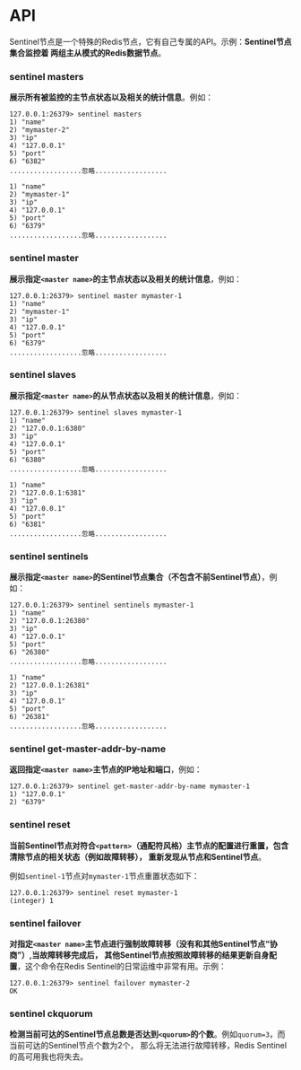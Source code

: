 API
==================================================================
Sentinel节点是一个特殊的Redis节点，它有自己专属的API。示例：**Sentinel节点集合监控着
两组主从模式的Redis数据节点**。

### sentinel masters
**展示所有被监控的主节点状态以及相关的统计信息**。例如：
```shell
127.0.0.1:26379> sentinel masters
1) "name"
2) "mymaster-2"
3) "ip"
4) "127.0.0.1"
5) "port"
6) "6382"
..................忽略..................

1) "name"
2) "mymaster-1"
3) "ip"
4) "127.0.0.1"
5) "port"
6) "6379"
..................忽略..................
```

### sentinel master <master name>
**展示指定`<master name>`的主节点状态以及相关的统计信息**，例如：
```shell
127.0.0.1:26379> sentinel master mymaster-1
1) "name"
2) "mymaster-1"
3) "ip"
4) "127.0.0.1"
5) "port"
6) "6379"
..................忽略..................
```

### sentinel slaves <master name>
**展示指定`<master name>`的从节点状态以及相关的统计信息**，例如：
```shell
127.0.0.1:26379> sentinel slaves mymaster-1
1) "name"
2) "127.0.0.1:6380"
3) "ip"
4) "127.0.0.1"
5) "port"
6) "6380"
..................忽略..................

1) "name"
2) "127.0.0.1:6381"
3) "ip"
4) "127.0.0.1"
5) "port"
6) "6381"
..................忽略..................
```

### sentinel sentinels <master name>
**展示指定`<master name>`的Sentinel节点集合（不包含不前Sentinel节点）**，例如：
```shell
127.0.0.1:26379> sentinel sentinels mymaster-1
1) "name"
2) "127.0.0.1:26380"
3) "ip"
4) "127.0.0.1"
5) "port"
6) "26380"
..................忽略..................

1) "name"
2) "127.0.0.1:26381"
3) "ip"
4) "127.0.0.1"
5) "port"
6) "26381"
..................忽略..................
```

### sentinel get-master-addr-by-name <master name>
**返回指定`<master name>`主节点的IP地址和端口**，例如：
```shell
127.0.0.1:26379> sentinel get-master-addr-by-name mymaster-1
1) "127.0.0.1"
2) "6379"
```

### sentinel reset <pattern>
**当前Sentinel节点对符合`<pattern>`（通配符风格）主节点的配置进行重置，包含清除节点的相关状态（例如故障转移），
重新发现从节点和Sentinel节点**。

例如`sentinel-1`节点对`mymaster-1`节点重置状态如下：
```shell
127.0.0.1:26379> sentinel reset mymaster-1
(integer) 1
```

### sentinel failover <master name>
**对指定`<master name>`主节点进行强制故障转移（没有和其他Sentinel节点“协商”）,当故障转移完成后，
其他Sentinel节点按照故障转移的结果更新自身配置**，这个命令在Redis Sentinel的日常运维中非常有用。示例：
```shell
127.0.0.1:26379> sentinel failover mymaster-2
OK
```

### sentinel ckquorum <master name>
**检测当前可达的Sentinel节点总数是否达到`<quorum>`的个数**。例如`quorum=3`，而当前可达的Sentinel节点个数为2个，
那么将无法进行故障转移，Redis Sentinel的高可用我也将失去。








